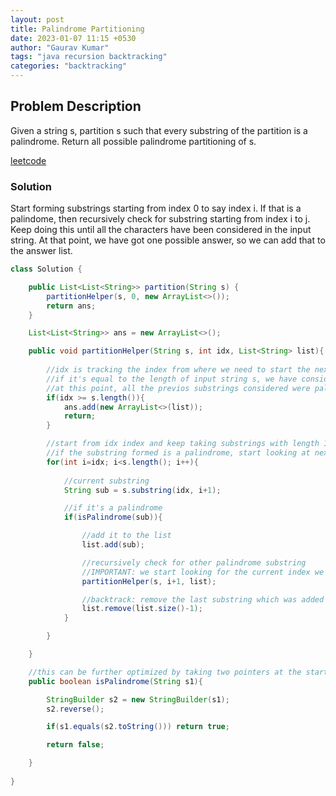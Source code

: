 ```yaml
---
layout: post
title: Palindrome Partitioning
date: 2023-01-07 11:15 +0530
author: "Gaurav Kumar"
tags: "java recursion backtracking"
categories: "backtracking"
---
```


## Problem Description

Given a string s, partition s such that every substring of the partition is a palindrome. Return all possible palindrome partitioning of s.

[leetcode](https://leetcode.com/problems/palindrome-partitioning/description/)

### Solution

Start forming substrings starting from index 0 to say index i. If that is a palindome, then recursively check for substring starting from index i to j. Keep doing this until all the characters have been considered in the input string. At that point, we have got one possible answer, so we can add that to the answer list.

```java
class Solution {

    public List<List<String>> partition(String s) {
        partitionHelper(s, 0, new ArrayList<>());
        return ans;
    }

    List<List<String>> ans = new ArrayList<>();

    public void partitionHelper(String s, int idx, List<String> list){
        
        //idx is tracking the index from where we need to start the next substring
        //if it's equal to the length of input string s, we have considered all the characters
        //at this point, all the previos substrings considered were palindomes, we we can add it to answer list and return
        if(idx >= s.length()){
            ans.add(new ArrayList<>(list));
            return;
        }

        //start from idx index and keep taking substrings with length 1, 2, 3 ... 
        //if the substring formed is a palindrome, start looking at next possible substring recursively
        for(int i=idx; i<s.length(); i++){
            
            //current substring
            String sub = s.substring(idx, i+1);

            //if it's a palindrome
            if(isPalindrome(sub)){

                //add it to the list
                list.add(sub);

                //recursively check for other palindrome substring
                //IMPORTANT: we start looking for the current index we are currently at
                partitionHelper(s, i+1, list);

                //backtrack: remove the last substring which was added
                list.remove(list.size()-1); 
            }

        }

    }

    //this can be further optimized by taking two pointers at the start and end
    public boolean isPalindrome(String s1){

        StringBuilder s2 = new StringBuilder(s1);
        s2.reverse();

        if(s1.equals(s2.toString())) return true;

        return false;

    }
    
}
```
